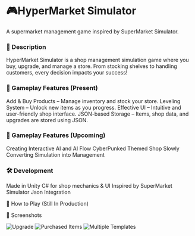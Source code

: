 # 🎮HyperMarket Simulator
A supermarket management game inspired by SuperMarket Simulator.

### 📝 Description
HyperMarket Simulator is a shop management simulation game where you buy, upgrade, and manage a store. From stocking shelves to handling customers, every decision impacts your success!

### 🛒 Gameplay Features (Present)
 Add & Buy Products – Manage inventory and stock your store.
 Leveling System – Unlock new items as you progress.
 Effective UI – Intuitive and user-friendly shop interface.
 JSON-based Storage – Items, shop data, and upgrades are stored using JSON.

### 🛒 Gameplay Features (Upcoming)
 Creating Interactive AI and AI Flow
 CyberPunked Themed Shop
 Slowly Converting Simulation into Management

### 🛠️ Development
Made in Unity
C# for shop mechanics & UI
Inspired by SuperMarket Simulator
Json Integration

🚀 How to Play
(Still In Production)

📸 Screenshots


![Upgrade](https://github.com/user-attachments/assets/05437366-166c-4a8f-9ada-8923ab376235)
![Purchased Items](https://github.com/user-attachments/assets/5983d5b5-f59f-4354-9a8e-f02d7f90d20d)
![Multiple Templates](https://github.com/user-attachments/assets/1bcef4c9-6153-4bde-9c13-4918ea4fff35)
